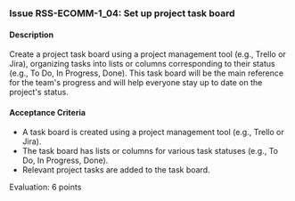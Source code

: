 ### Issue RSS-ECOMM-1_04: Set up project task board

#### Description
Create a project task board using a project management tool (e.g., Trello or Jira), organizing tasks into lists or columns corresponding to their status (e.g., To Do, In Progress, Done). This task board will be the main reference for the team's progress and will help everyone stay up to date on the project's status.

#### Acceptance Criteria
- A task board is created using a project management tool (e.g., Trello or Jira).
- The task board has lists or columns for various task statuses (e.g., To Do, In Progress, Done).
- Relevant project tasks are added to the task board.

Evaluation: 6 points